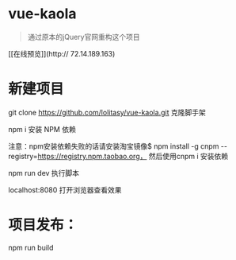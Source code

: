 # vue-kaola

>通过原本的jQuery官网重构这个项目

[[在线预览]](http:// 72.14.189.163)

# 新建项目
git clone https://github.com/lolitasy/vue-kaola.git 克隆脚手架

npm i 安装 NPM 依赖

注意：npm安装依赖失败的话请安装淘宝镜像$ npm install -g cnpm --registry=https://registry.npm.taobao.org， 然后使用cnpm i 安装依赖

npm run dev 执行脚本

localhost:8080 打开浏览器查看效果

# 项目发布：

npm run build

